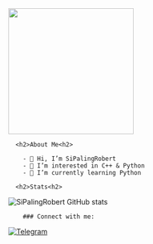 <img height="250" src="https://raw.githubusercontent.com/onimur/.github/master/.resources/git-header.svg" style="max-width: 100%;">

      <h2>About Me<h2>         
           
        - 👋 Hi, I’m SiPalingRobert
        - 👀 I’m interested in C++ & Python
        - 🌱 I’m currently learning Python
  
      <h2>Stats<h2>  
   
![SiPalingRobert GitHub stats](https://github-readme-stats.vercel.app/api?username=SiPalingRobert&show_icons=true&theme=radical)

        ### Connect with me:

[![Telegram](https://img.shields.io/badge/-Telegram-blue)](https://t.me/RobertsJR)
